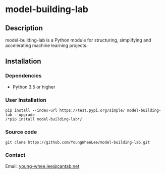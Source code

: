 # model-building-lab

## Description
model-building-lab is a Python module for structuring, simplifying and accelerating machine learning projects.

## Installation
### Dependencies
- Python 3.5 or higher
### User Installation
    pip install --index-url https://test.pypi.org/simple/ model-building-lab --upgrade
    /*pip install model-building-lab*/

### Source code
    git clone https://github.com/YoungWheeLee/model-building-lab.git

### Contact
Email: young-whee.lee@cantab.net
